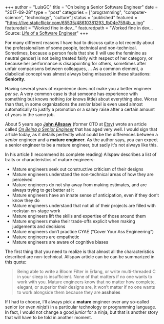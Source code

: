 +++
author = "LuisGC"
title = "On being a Senior Software Engineer"
date = "2017-09-28"
type = "post"
categories = ["programming", "computer-science", "technology", "culture"]
status = "published"
featured = "https://live.staticflickr.com/65535/48610381293_fb04e7594b_o.jpg"
featuredalt = "Worked fine in dev..."
featuredpath = "Worked fine in dev...<br /> Source: <a href='http://lifeofasoftwareengineer.tumblr.com/post/80772102455/an-oldie-but-a-goodie'>Life of a Software Engineer</a>"
+++

For many different reasons I have had to discuss quite a lot recently about the professionalism of some people, technical and non-technical. Sometimes, because a person feels that she (I will use the feminine as neutral gender) is not being treated fairly with respect of her category, or because her performance is disappointing for others, sometimes after unfair comparisons between colleagues, ... As a common element, a diabolical concept was almost always being misused in these situations: **Seniority**.

Having several years of experience does not make you a better engineer _per se_. A very common case is that someone has experience with something but knows nothing (or knows little) about everything else. Worse than that, in some organizations the _senior_ label is even used almost automatically to justify a promotion or a salary raise after a certain amount of years in the same job.

About 5 years ago [**John Allspaw**](https://www.kitchensoap.com/about-me/) (former CTO at [Etsy](http://etsy.com/)) wrote an article called [_On Being a Senior Engineer_](http://www.kitchensoap.com/2012/10/25/on-being-a-senior-engineer/) that has aged very well. I would sign that article today, as it details perfectly what could be the differences between a _senior_ engineer and a **mature engineer**. As the author says, you can expect a senior engineer to be a mature engineer, but sadly it's not always like this.

In his article (I recommend its complete reading) Allspaw describes a list of traits or characteristics of mature engineers:

* Mature engineers seek out constructive criticism of their designs
* Mature engineers understand the non-technical areas of how they are perceived
* Mature engineers do not shy away from making estimates, and are always trying to get better at it
* Mature engineers have an innate sense of anticipation, even if they don’t know they do
* Mature engineers understand that not all of their projects are filled with rockstar-on-stage work
* Mature engineers lift the skills and expertise of those around them
* Mature engineers make their trade-offs explicit when making judgements and decisions
* Mature engineers don’t practice CYAE (“Cover Your Ass Engineering”)
* Mature engineers are empathetic
* Mature engineers are aware of cognitive biases

The first thing that you need to realize is that almost all the characteristics described are non-technical. Allspaw article can be can be summarized in this quote:

<blockquote>Being able to write a Bloom Filter in Erlang, or write multi-threaded C in your sleep is insufficient. None of that matters if no one wants to work with you. Mature engineers know that no matter how complete, elegant, or superior their designs are, it won’t matter if no one wants to work alongside them because they are <b>assholes</b></blockquote>


If I had to choose, I'll always pick a **mature** engineer over any so-called senior (or even _ninja_!) in a particular technology or programming language. In fact, I would not change a good _junior_ for a ninja, but that is another story that will have to be told in another moment.
